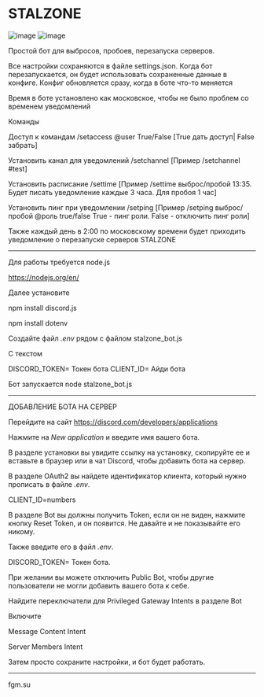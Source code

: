 # STALZONE 

![image](https://github.com/user-attachments/assets/914e18e3-f14c-4278-a493-89eb338c33c9)
![image](https://github.com/user-attachments/assets/6c82cba1-5334-4f6b-87ea-6558a060411b)



Простой бот для выбросов, пробоев, перезапуска серверов.

Все настройки сохраняются в файле settings.json. Когда бот перезапускается, он будет использовать сохраненные данные в конфиге. Конфиг обновляется сразу, когда в боте что-то меняется

Время в боте установлено как московское, чтобы не было проблем со временем уведомлений

Команды 

 Доступ к командам /setaccess @user True/False [True дать доступ| False забрать]

Установить канал для уведомлений /setchannel [Пример /setchannel #test]

Установить расписание  /settime [Пример /settime выброс/пробой 13:35. Будет писать уведомление каждые 3 часа. Для пробоя 1 час]

Установить пинг при уведомлении /setping [Пример /setping выброс/пробой @роль true/false True - пинг роли. False - отключить пинг роли]

Также каждый день в 2:00 по московскому времени будет приходить уведомление о перезапуске серверов STALZONE

-------------------------------------------------------------

Для работы требуется node.js 

https://nodejs.org/en/

Далее установите 

npm install discord.js

npm install dotenv

Создайте файл *.env* рядом с файлом stalzone_bot.js

С текстом 

DISCORD_TOKEN= Токен бота
CLIENT_ID= Айди бота

Бот запускается node stalzone_bot.js

--------------------------------------------------------------

ДОБАВЛЕНИЕ БОТА НА СЕРВЕР

Перейдите на сайт https://discord.com/developers/applications

Нажмите на *New application* и введите имя вашего бота.

В разделе установки вы увидите ссылку на установку, скопируйте ее и вставьте в браузер или в чат Discord, чтобы добавить бота на сервер.


В разделе OAuth2 вы найдете идентификатор клиента, который нужно прописать в файле *.env*. 

CLIENT_ID=numbers

В разделе Bot вы должны получить Token, если он не виден, нажмите кнопку Reset Token, и он появится. Не давайте и не показывайте его никому.

Также введите его в файл *.env*.

DISCORD_TOKEN= Токен бота.

При желании вы можете отключить Public Bot, чтобы другие пользователи не могли добавить вашего бота к себе.

Найдите переключатели для Privileged Gateway Intents в разделе Bot

Включите

Message Content Intent

Server Members Intent

Затем просто сохраните настройки, и бот будет работать.

--------------------------------------------------------------


fgm.su
